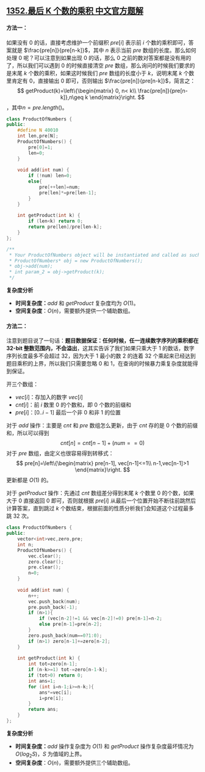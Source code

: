 ## [1352.最后 K 个数的乘积 中文官方题解](https://leetcode.cn/problems/product-of-the-last-k-numbers/solutions/100000/zui-hou-k-ge-shu-de-cheng-ji-by-leetcode-solution)
#### 方法一：


如果没有 $0$ 的话，直接考虑维护一个前缀积 $pre[i]$ 表示前 $i$ 个数的乘积即可，答案就是 $\frac{pre[n]}{pre[n-k]}$，其中 $n$ 表示当前 $pre$ 数组的长度。那么如何处理 $0$ 呢？可以注意到如果出现 $0$ 的话，那么 $0$ 之前的数对答案都是没有用的了，所以我们可以遇到 $0$ 的时候直接清空 $pre$ 数组，那么询问的时候我们要求的是末尾 $k$ 个数的乘积，如果这时候我们 $pre$ 数组的长度小于 $k$，说明末尾 $k$ 个数里肯定有 $0$，直接输出 $0$ 即可，否则输出 $\frac{pre[n]}{pre[n-k]}$，简言之：
$$
getProduct(k)=\left\{\begin{matrix}
0, n< k\\ 
\frac{pre[n]}{pre[n-k]},n\geq k
\end{matrix}\right.
$$
，其中$n=pre.length()$。

```C++ []
class ProductOfNumbers {
public:
    #define N 40010
    int len,pre[N];
    ProductOfNumbers() {
        pre[0]=1;
        len=0;
    }
    
    void add(int num) {
        if (!num) len=0;
        else{
            pre[++len]=num;
            pre[len]*=pre[len-1];
        }
    }
    
    int getProduct(int k) {
        if (len<k) return 0;
        return pre[len]/pre[len-k];
    }
};

/**
 * Your ProductOfNumbers object will be instantiated and called as such:
 * ProductOfNumbers* obj = new ProductOfNumbers();
 * obj->add(num);
 * int param_2 = obj->getProduct(k);
 */
```



**复杂度分析**

- **时间复杂度：**$add$ 和 $getProduct$ 复杂度均为 $O(1)$。
- **空间复杂度**：$O(n)$，需要额外提供一个辅助数组。

#### 方法二：


注意到题目说了一句话：**题目数据保证：任何时候，任一连续数字序列的乘积都在 32-bit 整数范围内，不会溢出**，这其实告诉了我们如果只乘大于 $1$ 的数话，数字序列长度最多不会超过 $32$，因为大于 $1$ 最小的数 $2$ 的连着 $32$ 个乘起来已经达到题目乘积的上界，所以我们只需要忽略 $0$ 和 $1$，在查询的时候暴力乘复杂度就能得到保证。



开三个数组：

- $vec[i]$：存加入的数字 $vec[i]$
- $cnt[i]$：前 $i$ 数里 $0$ 的个数和，即 $0$ 个数的前缀和
- $pre[i]$：$[0..i-1]$ 最后一个非 $0$ 和非 $1$ 的位置

对于 $add$ 操作：主要是 $cnt$ 和 $pre$ 数组怎么更新，由于 $cnt$ 存的是 $0$ 个数的前缀和，所以可以得到
$$
cnt[n]=cnt[n-1]+(num==0)
$$
对于 $pre$ 数组，由定义也很容易得到转移式：
$$
pre[n]=\left\{\begin{matrix}
pre[n-1], vec[n-1]<=1\\ 
n-1,vec[n-1]>1
\end{matrix}\right.
$$
更新都是 $O(1)$ 的。

对于 $getProduct$ 操作：先通过 $cnt$ 数组差分得到末尾 $k$ 个数里 $0$ 的个数，如果大于 $0$ 直接返回 $0$ 即可，否则就根据 $pre[i]$ 从最后一个位置开始不断往前跳然后计算答案，直到跳过 $k$ 个数结束，根据前面的性质分析我们会知道这个过程最多跳 $32$ 次。



```C++ []
class ProductOfNumbers {
public:
    vector<int>vec,zero,pre;
    int n;
    ProductOfNumbers() {
        vec.clear();
        zero.clear();
        pre.clear();
        n=0;
    }
    
    void add(int num) {
        n++;
        vec.push_back(num);
        pre.push_back(-1);
        if (n>1){
            if (vec[n-2]!=1 && vec[n-2]!=0) pre[n-1]=n-2;
            else pre[n-1]=pre[n-2];
        }
        zero.push_back(num==0?1:0);
        if (n>1) zero[n-1]+=zero[n-2];
    }
    
    int getProduct(int k) {
        int tot=zero[n-1];
        if (n-k>=1) tot-=zero[n-1-k];
        if (tot>0) return 0;
        int ans=1;
        for (int i=n-1;i>=n-k;){
            ans*=vec[i];
            i=pre[i];
        }
        return ans;
    }
};
```



**复杂度分析**

- **时间复杂度：**$add$ 操作复杂度为 $O(1)$ 和 $getProduct$ 操作复杂度最坏情况为 $O(log_2S)$，$S$ 为值域的上界。
- **空间复杂度**：$O(n)$，需要额外提供三个辅助数组。